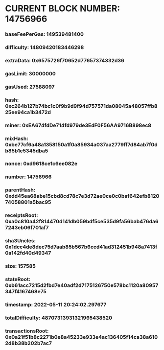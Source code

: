 # CURRENT BLOCK NUMBER: 14756966

### baseFeePerGas: 149539481400
### difficulty: 14809420183446298
### extraData: 0x6575726f70652d77657374332d36
### gasLimit: 30000000
### gasUsed: 27588097
### hash: 0xc264b127b74bc1c0f9b9d9f94d757571da08045a48057ffb825ee94ca1b3472d
### miner: 0xEA674fdDe714fd979de3EdF0F56AA9716B898ec8
### mixHash: 0xbe77cf6a48a1358150a1f0a85934a037aa2779ff7d84ab7f0db85b1e5345dba5
### nonce: 0xd9618ce1c6ee082e
### number: 14756966
### parentHash: 0xdd45ea68abe15cbd8cd78c7e3d72ae0ce0c0baf642efb812074058801a5bac95
### receiptsRoot: 0xa0c810a42f814470d141db059bdf5ce535d9fa56bab476da67243eb06f701af7
### sha3Uncles: 0x1dcc4de8dec75d7aab85b567b6ccd41ad312451b948a7413f0a142fd40d49347
### size: 157585
### stateRoot: 0xb61acc7215d2fbd7e40adf2d7175126750e578bc1120a80957347f4167468e75
### timestamp: 2022-05-11 20:24:02.297677
### totalDifficulty: 48707313931321965438520
### transactionsRoot: 0x0a21f51b8c2271b0e8a45233e933e4ac136405f14ca38a6102d8b38b202b7ac7
